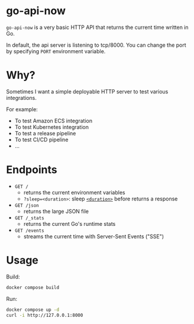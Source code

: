 # go-api-now

`go-api-now` is a very basic HTTP API that returns the current time written in Go.

In default, the api server is listening to tcp/8000. You can change the port by specifying `PORT` environment variable.

# Why?

Sometimes I want a simple deployable HTTP server to test various integrations.

For example:
- To test Amazon ECS integration
- To test Kubernetes integration
- To test a release pipeline
- To test CI/CD pipeline
- ...

# Endpoints

- `GET /`
  - returns the current environment variables
  - `?sleep=<duration>`: sleep [`<duration>`](https://golang.org/pkg/time/#ParseDuration) before returns a response
- `GET /json`
  - returns the large JSON file
- `GET /_stats`
  - returns the current Go's runtime stats
- `GET /events`
  - streams the current time with Server-Sent Events ("SSE")

# Usage

Build:
```sh
docker compose build
```

Run:
```sh
docker compose up -d
curl -i http://127.0.0.1:8000
```
